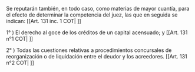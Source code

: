 Se reputarán también, en todo caso, como materias de mayor cuantía, para el efecto de determinar la competencia del juez, las que en seguida se indican: [[Art. 131 inc. 1 COT| ]]

1° ) El derecho al goce de los créditos de un capital acensuado; y [[Art. 131 n°1 COT| ]]

2° ) Todas las cuestiones relativas a procedimientos concursales de reorganización o de liquidación entre el deudor y los acreedores. [[Art. 131 n°2 COT| ]]